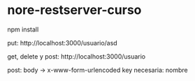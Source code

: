 # nore-restserver-curso


npm install


put:
http://localhost:3000/usuario/asd


get, delete y post:
http://localhost:3000/usuario

post: body -> x-www-form-urlencoded
    key necesaria: nombre